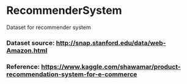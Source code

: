# RecommenderSystem
Dataset for recommender system <br />
### Dataset source: http://snap.stanford.edu/data/web-Amazon.html
### Reference: https://www.kaggle.com/shawamar/product-recommendation-system-for-e-commerce 
